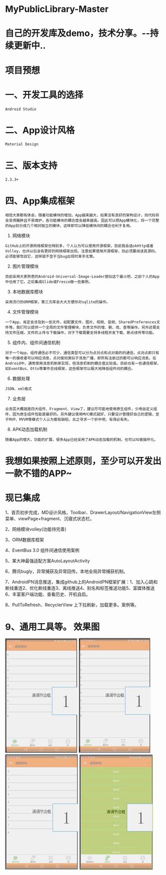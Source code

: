 # MyPublicLibrary-Master
自己的开发库及demo，技术分享。--持续更新中..
===
项目预想
==
一、开发工具的选择
=
    Android Studio
二、App设计风格
=
    Material Design
三、版本支持
=
    2.3.3+
四、App集成框架
=
    相信大家都有体会，随着功能模块的增加，App越来越大，如果没有良好的架构设计，则代码将会变得臃肿且不易维护，各功能模块的耦合度会越来越高。因此可以把App模块化，将一个完整的App划分成几个相对独立的模块，这样即可以降低模块间的耦合也利于复用。

  1. 网络模块

    GitHub上的开源网络框架也特别多，个人认为可以使用开源框架，目前我会选okHttp或者Volley，也许以后会有更好的网络框架出现。注意如果使用开源框架，则必须要阅读其源码，必须能够驾驭它，这样就不至于当bug出现时束手无策。
  2. 图片管理模块

    目前采用大家熟悉的Android-Universal-Image-Loader貌似这个最火吧，之前个人的App中也用了它。之后集成Glide或Fresco做一些案例。
  3. 本地数据库模块

    采用流行的ORM框架，第三方库会大大方便你对sqlite的操作。
  4. 文件管理模块

    一个App，肯定会涉及到一些文件，如配置文件、图片、视频、音频、SharedPreferences文件等。我们可以提供一个全局的文件管理模块，负责文件的增、删、改、查等操作。另外还需支持文件压缩，文件的上传与下载操作，对于下载需要支持多线程并发下载、断点续传等功能。
  5. 组件内、组件间通信机制

    对于一个App，组件通信必不可少，通信类型可以分为点对点和点对面的的通信，点对点即只有唯一的接收者可以响应消息，点对面则类似于消息广播，即所有注册过的都可以响应消息。在Android中，通常使用消息机制来实现，但消息机制的耦合度比较高。目前也有一些通信框架，如EventBus、Otto等事件总线框架，这些框架可以极大地降低组件间的耦合。
  6. 数据处理

    JSON、xml格式
  7. 业务层

    业务层大概就是四大组件、Fragment、View了，建议尽可能地使用原生组件，少用自定义组件，因为原生组件性能是最好的。另外建议使用MVC模式就好，只要设计管理好自己的逻辑，至于MVP、MVVM等模式个人认为都有缺陷，总之寻求一个折中吧，有得必有失。
  8. APK动态加载机制

    随着App的增大，功能的扩展，很多App已经采用了APK动态加载的机制，也可以叫做插件化。

我想如果按照上述原则，至少可以开发出一款不错的APP~
===
现已集成
=
1、首页初步完成，MD设计风格，Toolbar、DrawerLayout/NavigationView左侧菜单、viewPage+fragment、沉寝式状态栏。

2、网络模块volley(功能待完善)

3、ORM数据库框架

4、EventBus 3.0 组件间通信使用案例

5、某大神最强适配方案AutoLayoutActivity

6、腾讯bugly，异常捕获及异常回传。本地全局异常捕获机制。

7、AndroidPN消息推送，集成github上的AndroidPN框架扩展：1、加入心跳和断线重连2、优化断线重连3、离线推送4、别名和标签推送功能5、富媒体推送6、丰富客户端功能、查看历史、开机自启。

8、PullToRefresh、RecyclerView 上下拉刷新，加载更多。案例等。

9、通用工具等。
效果图
=
![](https://github.com/Kenny666666/MyPublicLibrary-Master/blob/master/1.gif) ![](https://github.com/Kenny666666/MyPublicLibrary-Master/blob/master/2.gif) 
![](https://github.com/Kenny666666/MyPublicLibrary-Master/blob/master/3.gif) 
![](https://github.com/Kenny666666/MyPublicLibrary-Master/blob/master/4.gif) 
